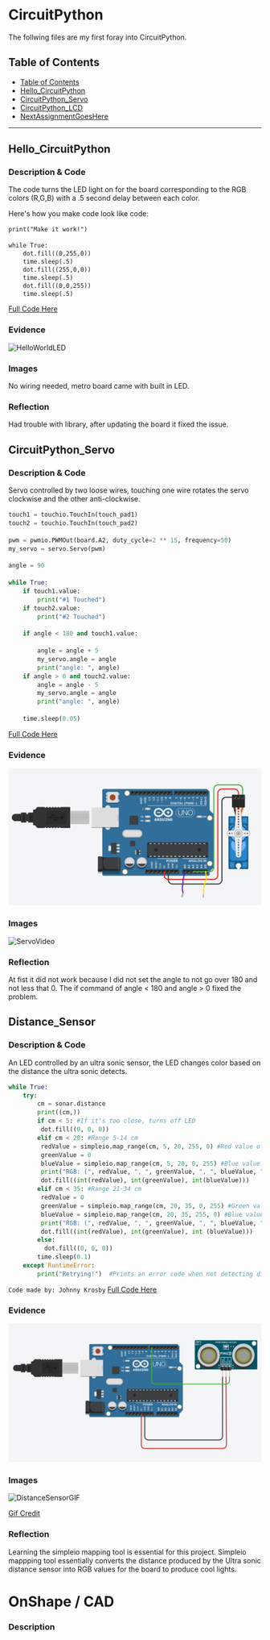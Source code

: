 # CircuitPython
 The follwing files are my first foray into CircuitPython.
## Table of Contents
* [Table of Contents](#TableOfContents)
* [Hello_CircuitPython](#Hello_CircuitPython)
* [CircuitPython_Servo](#CircuitPython_Servo)
* [CircuitPython_LCD](#CircuitPython_LCD)
* [NextAssignmentGoesHere](#NextAssignment)
---

## Hello_CircuitPython

### Description & Code
The code turns the LED light on for the board corresponding to the RGB colors (R,G,B) with a .5 second delay between each color.

Here's how you make code look like code:
```
print("Make it work!")

while True:
    dot.fill((0,255,0))
    time.sleep(.5)
    dot.fill((255,0,0))
    time.sleep(.5)
    dot.fill((0,0,255))
    time.sleep(.5)
 ```
[Full Code Here](https://github.com/Adicesa05/circuitPython/blob/main/HelloCircuitPython.py)

### Evidence
![HelloWorldLED](https://github.com/Adicesa05/circuitPython/blob/main/VideosOrPhotos/HelloWorldLEDBlink.gif)

### Images
No wiring needed, metro board came with built in LED.

### Reflection
Had trouble with library, after updating the board it fixed the issue.




## CircuitPython_Servo

### Description & Code
Servo controlled by two loose wires, touching one wire rotates the servo clockwise and the other anti-clockwise.
```python
touch1 = touchio.TouchIn(touch_pad1)
touch2 = touchio.TouchIn(touch_pad2)

pwm = pwmio.PWMOut(board.A2, duty_cycle=2 ** 15, frequency=50)
my_servo = servo.Servo(pwm)

angle = 90

while True:
    if touch1.value:
        print("#1 Touched")
    if touch2.value:
        print("#2 Touched")

    if angle < 180 and touch1.value:

        angle = angle + 5
        my_servo.angle = angle
        print("angle: ", angle)
    if angle > 0 and touch2.value:
        angle = angle - 5
        my_servo.angle = angle
        print("angle: ", angle)

    time.sleep(0.05)

```
[Full Code Here](https://github.com/Adicesa05/circuitPython/blob/main/Servo.py)

### Evidence
![Servo](https://github.com/Adicesa05/circuitPython/blob/main/VideosOrPhotos/ServoTouchCircuit.png)

### Images
![ServoVideo](https://github.com/Adicesa05/circuitPython/blob/main/VideosOrPhotos/LooserWireServoVideo.gif)

### Reflection
At fist it did not work because I did not set the angle to not go over 180 and not less that 0. The if command of angle < 180 and angle > 0 fixed the problem.



## Distance_Sensor

### Description & Code
An LED controlled by an ultra sonic sensor, the LED changes color based on the distance the ultra sonic detects.
```python
while True:
    try:
        cm = sonar.distance
        print((cm,))
        if cm < 5: #If it's too close, turns off LED
         dot.fill((0, 0, 0))
        elif cm < 20: #Range 5-14 cm
         redValue = simpleio.map_range(cm, 5, 20, 255, 0) #Red value of RGB increases the closer it is.
         greenValue = 0
         blueValue = simpleio.map_range(cm, 5, 20, 0, 255) #Blue value of RGB increases the further it is.
         print("RGB: (", redValue, ", ", greenValue, ", ", blueValue, ")")
         dot.fill((int(redValue), int(greenValue), int(blueValue)))
        elif cm < 35: #Range 21-34 cm
         redValue = 0
         greenValue = simpleio.map_range(cm, 20, 35, 0, 255) #Green value of RGB increases the further it is.
         blueValue = simpleio.map_range(cm, 20, 35, 255, 0) #Blue value of RGB increases the closer it is.
         print("RGB: (", redValue, ", ", greenValue, ", ", blueValue, ")")
         dot.fill((int(redValue), int(greenValue), int (blueValue)))
        else:
          dot.fill((0, 0, 0))
        time.sleep(0.1)
    except RuntimeError:
        print("Retrying!")  #Prints an error code when not detecting distance.

```
``
Code made by: Johnny Krosby
``
[Full Code Here](https://github.com/jkrosby51/CircuitPython/blob/main/DistanceRGB.py)

### Evidence
![DistanceSensorCircuit](https://github.com/Adicesa05/circuitPython/blob/main/VideosOrPhotos/DistanceSensor.png)

### Images
![DistanceSensorGIF](https://github.com/Adicesa05/circuitPython/blob/main/VideosOrPhotos/gabyD-DistanceRGB.gif)

[Gif Credit](https://github.com/gdaless20/Circuitpython#CircuitPython_Distance_Servo)
### Reflection
Learning the simpleio mapping tool is essential for this project. Simpleio mappping tool essentially converts the distance produced by the Ultra sonic distance sensor into RGB values for the board to produce cool lights.

# OnShape / CAD

### Description

